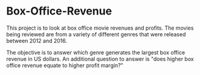# Box-Office-Revenue
This project is to look at box office movie revenues and profits. The movies being reviewed are from a variety of different genres that were released between 2012 and 2016.

The objective is to answer which genre generates the largest box office revenue in US dollars. An additional question to answer is "does higher box office revenue equate to higher profit margin?"
